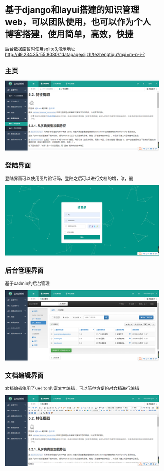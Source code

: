 # 基于django和layui搭建的知识管理web，可以团队使用，也可以作为个人博客搭建，使用简单，高效，快捷

后台数据库暂时使用sqlite3,演示地址 http://49.234.35.155:8080/#datapage/sjjzh/tezhengtiqu?mpi=m-p-i-2

## 主页

![主页展示](.README_images/主页展示.png)

## 登陆界面
登陆界面可以使用图片验证码，登陆之后可以进行文档的增，改，删

![登陆界面](.README_images/登陆界面.png)

## 后台管理界面
基于xadmin的后台管理

![后台管理](.README_images/后台管理.png)

## 文档编辑界面
文档编辑使用了ueditor的富文本编辑，可以简单方便的对文档进行编辑

![](.README_images/文档编辑界面.png)

